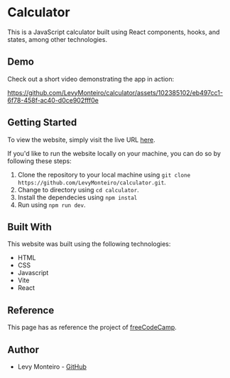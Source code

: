 # Calculator
This is a JavaScript calculator built using React components, hooks, and states, among other technologies. 

## Demo
Check out a short video demonstrating the app in action:



https://github.com/LevyMonteiro/calculator/assets/102385102/eb497cc1-6f78-458f-ac40-d0ce902fff0e



## Getting Started
To view the website, simply visit the live URL <a href="https://calculator-levymonteiro.vercel.app/" target="_blank">here</a>.

If you'd like to run the website locally on your machine, you can do so by following these steps:
<ol>
<li>Clone the repository to your local machine using <code>git clone https://github.com/LevyMonteiro/calculator.git</code>.</li>
<li>Change to directory using <code>cd calculator</code>.</li>
<li>Install the dependecies using <code>npm instal</code></li>
<li>Run using <code>npm run dev</code>.</li>
</ol>

## Built With
This website was built using the following technologies:
<ul>
<li>HTML</li>
<li>CSS</li>
<li>Javascript</li>
<li>Vite</li>
<li>React</li>
</ul>

## Reference
This page has as reference the project of <a href="https://www.freecodecamp.org/learn" target="_blank">freeCodeCamp</a>.

## Author
<ul>
<li>Levy Monteiro - <a href="https://github.com/LevyMonteiro" target="_blank">GitHub</a></li>
</ul>
